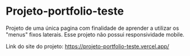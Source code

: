 # Projeto-portfolio-teste
<p>Projeto de uma única pagina com finalidade de aprender a utilizar os "menus"  fixos laterais. Esse projeto não possui responsividade mobile.</p>
<p>Link do site do projeto: <a href="https://projeto-portfolio-teste.vercel.app/">https://projeto-portfolio-teste.vercel.app/</a></p>
